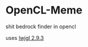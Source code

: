 # OpenCL-Meme
shit bedrock finder in opencl

uses [lwjgl 2.9.3](http://legacy.lwjgl.org/download.php.html)
